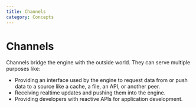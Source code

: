 ```yaml
---
title: Channels
category: Concepts
---
```


# Channels

Channels bridge the engine with the outside world. They can serve multiple purposes like:

- Providing an interface used by the engine to request data from or push data to a source like a cache, a file, an API, or another peer.
- Receiving realtime updates and pushing them into the engine.
- Providing developers with reactive APIs for application development.
